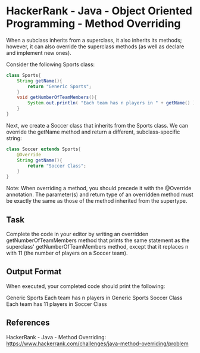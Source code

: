 # HackerRank - Java - Object Oriented Programming - Method Overriding

When a subclass inherits from a superclass, it also inherits its methods; however, it can also override the 
superclass methods (as well as declare and implement new ones). 

Consider the following Sports class:

```java
class Sports{
    String getName(){
        return "Generic Sports";
    }
    void getNumberOfTeamMembers(){
        System.out.println( "Each team has n players in " + getName() );
    }
}
```

Next, we create a Soccer class that inherits from the Sports class. 
We can override the getName method and return a different, subclass-specific string:

```java
class Soccer extends Sports{
    @Override
    String getName(){
        return "Soccer Class";
    }
}
```

Note: When overriding a method, you should precede it with the @Override annotation. 
The parameter(s) and return type of an overridden method must be exactly the same as those of the method inherited 
from the supertype.


## Task
Complete the code in your editor by writing an overridden getNumberOfTeamMembers method that prints the same statement 
as the superclass' getNumberOfTeamMembers method, except that it replaces n with 11 (the number of 
players on a Soccer team).


## Output Format
When executed, your completed code should print the following:

Generic Sports
Each team has n players in Generic Sports
Soccer Class
Each team has 11 players in Soccer Class


## References
HackerRank - Java - Method Overriding:
https://www.hackerrank.com/challenges/java-method-overriding/problem
